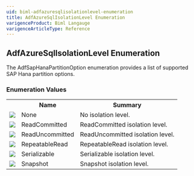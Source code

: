 ```yaml
---
uid: biml-adfazuresqlisolationlevel-enumeration
title: AdfAzureSqlIsolationLevel Enumeration
varigenceProduct: Biml Langauge
varigenceArticleType: Reference
---
```


## AdfAzureSqlIsolationLevel Enumeration<div class="LanguageSummary"><div class ="SummaryItem">The AdfSapHanaPartitionOption enumeration provides a list of supported SAP Hana partition options.</div></div><div class="EnumValueGroup">### Enumeration Values<table id="EnumValue" class="MemberList"><tbody><tr><th class="MemberTypeIconColumnHeader">&nbsp;</th><th class="MemberNameColumnHeader">Name</th><th class="MemberSummaryColumnHeader">Summary</th></tr><tr class="cd0"><td align="center" class="MemberTypeIcon"><img src="enumValue.png"></img></td><td class="MemberName">None</td><td class="MemberSummary"><div class ="SummaryItem">No isolation level.</div></td></tr><tr class="cd1"><td align="center" class="MemberTypeIcon"><img src="enumValue.png"></img></td><td class="MemberName">ReadCommitted</td><td class="MemberSummary"><div class ="SummaryItem">ReadCommitted isolation level.</div></td></tr><tr class="cd0"><td align="center" class="MemberTypeIcon"><img src="enumValue.png"></img></td><td class="MemberName">ReadUncommitted</td><td class="MemberSummary"><div class ="SummaryItem">ReadUncommitted isolation level.</div></td></tr><tr class="cd1"><td align="center" class="MemberTypeIcon"><img src="enumValue.png"></img></td><td class="MemberName">RepeatableRead</td><td class="MemberSummary"><div class ="SummaryItem">RepeatableRead isolation level.</div></td></tr><tr class="cd0"><td align="center" class="MemberTypeIcon"><img src="enumValue.png"></img></td><td class="MemberName">Serializable</td><td class="MemberSummary"><div class ="SummaryItem">Serializable isolation level.</div></td></tr><tr class="cd1"><td align="center" class="MemberTypeIcon"><img src="enumValue.png"></img></td><td class="MemberName">Snapshot</td><td class="MemberSummary"><div class ="SummaryItem">Snapshot isolation level.</div></td></tr></tbody></table></div>